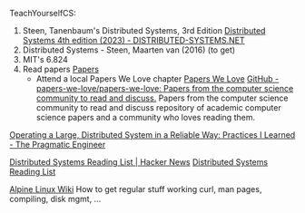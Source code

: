 
TeachYourselfCS:

1. Steen, Tanenbaum's Distributed Systems, 3rd Edition
    [Distributed Systems 4th edition (2023) - DISTRIBUTED-SYSTEMS.NET](https://www.distributed-systems.net/index.php/books/ds4/)
2. Distributed Systems - Steen, Maarten van (2016) (to get)
3. MIT's 6.824
4. Read papers
    [Papers](https://dsrg.pdos.csail.mit.edu/papers/)
    - Attend a local Papers We Love chapter
        [Papers We Love](https://paperswelove.org/)
        [GitHub - papers-we-love/papers-we-love: Papers from the computer science community to read and discuss.](https://github.com/papers-we-love/papers-we-love)
        Papers from the computer science community to read and discuss
        repository of academic computer science papers and a community who loves reading them.

[Operating a Large, Distributed System in a Reliable Way: Practices I Learned - The Pragmatic Engineer](https://blog.pragmaticengineer.com/operating-a-high-scale-distributed-system)

[Distributed Systems Reading List | Hacker News](https://news.ycombinator.com/item?id=25327077)
[Distributed Systems Reading List](https://dancres.github.io/Pages/)

[Alpine Linux Wiki](https://wiki.alpinelinux.org/wiki/How_to_get_regular_stuff_working)
How to get regular stuff working
curl, man pages, compiling, disk mgmt, ...
